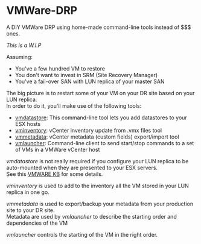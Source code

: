 # VMWare-DRP
A DIY VMWare DRP using home-made command-line tools instead of $$$ ones.   
   
*This is a W.I.P*   
   
Assuming:   
* You've a few hundred VM to restore
* You don't want to invest in SRM (Site Recovery Manager)
* You've a fail-over SAN with LUN replica of your master SAN
   
The big picture is to restart some of your VM on your DR site based on your LUN replica.   
In order to do it, you'll make use of the following tools:   
* [vmdatastore](https://github.com/sebbrochet/vmdatastore): This command-line tool lets you add datastores to your ESX hosts   
* [vminventory](https://github.com/sebbrochet/vminventory): vCenter inventory update from .vmx files tool   
* [vmmetadata](https://github.com/sebbrochet/vmmetadata): vCenter metadata (custom fields) export/import tool   
* [vmlauncher](https://github.com/sebbrochet/vmlauncher): Command-line client to send start/stop commands to a set of VMs in a VMWare vCenter host   
   
*vmdatastore* is not really required if you configure your LUN replica to be auto-mounted when they are presented to your ESX servers.   
See this [VMWARE KB](http://kb.vmware.com/selfservice/microsites/search.do?language=en_US&cmd=displayKC&externalId=1011387) for some details.   
   
*vminventory* is used to add to the inventory all the VM stored in your LUN replica in one go.   
   
*vmmetadata* is used to export/backup your metadata from your production site to your DR site.   
Metadata are used by *vmlauncher* to describe the starting order and dependencies of the VM   
   
*vmlauncher* controls the starting of the VM in the right order.